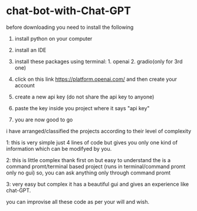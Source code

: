 # chat-bot-with-Chat-GPT


before downloading you need to install the following
1. install python on your computer
2. install an IDE
3. install these packages using terminal:
                 1. openai
                 2. gradio(only for 3rd one)

4. click on this link https://platform.openai.com/ and then create your account 
5. create a new api key (do not share the api key to anyone)
6. paste the key inside you project where it says "api key"
7. you are now good to go


i have arranged/classified the projects according to their level of complexity

1: this is very simple just 4 lines of code but gives you only one kind of information which can be modifyed by you.


2: this is little complex thank first on but easy to understand the is a command promt/terminal based project (runs in terminal/command promt only no gui) so, you can      ask anything only through command promt


3: very easy but complex it has a beautiful gui and gives an 
experience like chat-GPT.

you can improvise all these code as per your will and wish.
